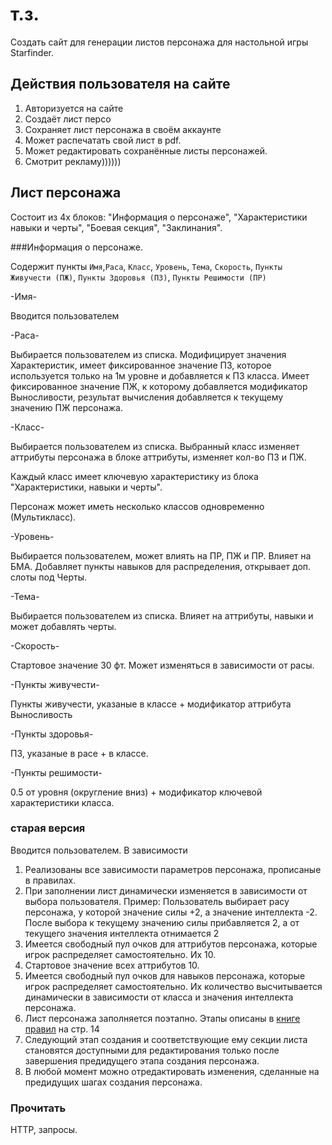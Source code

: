 т.з.
===
Создать сайт для генерации листов персонажа для настольной игры Starfinder.

Действия пользователя на сайте
---
1. Авторизуется на сайте
2. Создаёт лист персо
3. Сохраняет лист персонажа в своём аккаунте
4. Может распечатать свой лист в pdf.
5. Может редактировать сохранённые листы персонажей.
6. Смотрит рекламу))))))

Лист персонажа
---

Состоит из 4х блоков: "Информация о персонаже", "Характеристики навыки и черты", "Боевая секция", "Заклинания".

###Информация о персонаже.

Содержит пункты `Имя`,`Раса`, `Класс`, `Уровень`, `Тема`, `Скорость`, `Пункты Живучести (ПЖ)`, `Пункты Здоровья (ПЗ)`, `Пункты Решимости (ПР)`

-Имя-

Вводится пользователем

-Раса-

Выбирается пользователем из списка. Модифицирует значения Характеристик, имеет фиксированное значение ПЗ, которое используется только на 1м уровне и добавляется к ПЗ класса.
Имеет фиксированное значение ПЖ, к которому добавляется модификатор Выносливости, результат вычисления добавляется к текущему значению ПЖ персонажа. 

-Класс-

Выбирается пользователем из списка. Выбранный класс изменяет аттрибуты персонажа в блоке аттрибуты, изменяет кол-во ПЗ и ПЖ.

Каждый класс имеет ключевую характеристику из блока "Характеристики, навыки и черты".

Персонаж может иметь несколько классов одновременно (Мультикласс).

-Уровень-

Выбирается пользователем, может влиять на ПР, ПЖ и ПР. Влияет на БМА. Добавляет пункты навыков для распределения, открывает доп. слоты под Черты.

-Тема-

Выбирается пользователем из списка. Влияет на аттрибуты, навыки и может добавлять черты.

-Скорость-

Стартовое значение 30 фт. Может изменяться в зависимости от расы.

-Пункты живучести-

Пункты живучести, указаные в классе + модификатор аттрибута Выносливость

-Пункты здоровья-

ПЗ, указаные в расе + в классе.

-Пункты решимости-

0.5 от уровня (округление вниз) + модификатор ключевой характеристики класса.


### старая версия
Вводится пользователем. В зависимости
1. Реализованы все зависимости параметров персонажа, прописаные в правилах.
2. При заполнении лист динамически изменяется в зависимости от выбора пользователя. Пример: Пользователь выбирает расу персонажа, у которой значение силы +2, а значение интеллекта -2. После выбора к текущему значению силы прибавляется 2, а от текущего значения интеллекта отнимается 2
3. Имеется свободный пул очков для аттрибутов персонажа, которые игрок распределяет самостоятельно. Их 10.
4. Стартовое значение всех аттрибутов 10.
5. Имеется свободный пул очков для навыков персонажа, которые игрок распределяет самостоятельно. Их количество высчитывается динамически в зависимости от класса и значения интеллекта персонажа.
6. Лист персонажа заполняется поэтапно. Этапы описаны в [книге правил](https://www.yumpu.com/ru/document/read/63230716/-starfinder-) на стр. 14
7. Следующий этап создания и соответствующие ему секции листа становятся доступными для редактирования только после завершения предидущего этапа создания персонажа.
8. В любой момент можно отредактировать изменения, сделанные на предидущих шагах создания персонажа.


### Прочитать
HTTP, запросы.

